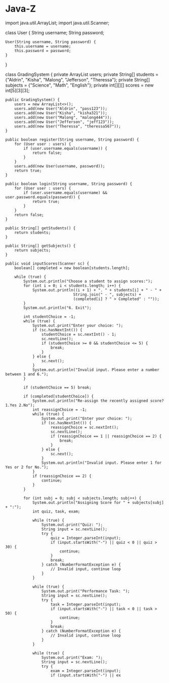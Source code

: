 # Java-Z
import java.util.ArrayList;
import java.util.Scanner;

class User {
    String username;
    String password;

    User(String username, String password) {
        this.username = username;
        this.password = password;
    }
}

class GradingSystem {
    private ArrayList<User> users;
    private String[] students = {"Aldrin", "Kisha", "Malong", "Jefferson", "Theressa"};
    private String[] subjects = {"Science", "Math", "English"};
    private int[][][] scores = new int[5][3][3];

    public GradingSystem() {
        users = new ArrayList<>();
        users.add(new User("Aldrin", "pass123"));
        users.add(new User("Kisha", "kisha321"));
        users.add(new User("Malong", "malong444"));
        users.add(new User("Jefferson", "jeff123"));
        users.add(new User("Theressa", "theressa567"));
    }

    public boolean register(String username, String password) {
        for (User user : users) {
            if (user.username.equals(username)) {
                return false;
            }
        }
        users.add(new User(username, password));
        return true;
    }

    public boolean login(String username, String password) {
        for (User user : users) {
            if (user.username.equals(username) && user.password.equals(password)) {
                return true;
            }
        }
        return false;
    }

    public String[] getStudents() {
        return students;
    }

    public String[] getSubjects() {
        return subjects;
    }

    public void inputScores(Scanner sc) {
        boolean[] completed = new boolean[students.length];

        while (true) {
            System.out.println("Choose a student to assign scores:");
            for (int i = 0; i < students.length; i++) {
                System.out.println((i + 1) + ". " + students[i] + " - " + 
                                  String.join(" - ", subjects) + 
                                  (completed[i] ? " > Completed" : ""));
            }
            System.out.println("6. Exit");

            int studentChoice = -1;
            while (true) {
                System.out.print("Enter your choice: ");
                if (sc.hasNextInt()) {
                    studentChoice = sc.nextInt() - 1;
                    sc.nextLine();
                    if (studentChoice >= 0 && studentChoice <= 5) {
                        break;
                    }
                } else {
                    sc.next();
                }
                System.out.println("Invalid input. Please enter a number between 1 and 6.");
            }

            if (studentChoice == 5) break;

            if (completed[studentChoice]) {
                System.out.println("Re-assign the recently assigned score? 1.Yes 2.No");
                int reassignChoice = -1;
                while (true) {
                    System.out.print("Enter your choice: ");
                    if (sc.hasNextInt()) {
                        reassignChoice = sc.nextInt();
                        sc.nextLine();
                        if (reassignChoice == 1 || reassignChoice == 2) {
                            break;
                        }
                    } else {
                        sc.next();
                    }
                    System.out.println("Invalid input. Please enter 1 for Yes or 2 for No.");
                }
                if (reassignChoice == 2) {
                    continue;
                }
            }

            for (int subj = 0; subj < subjects.length; subj++) {
                System.out.println("Assigning Score for " + subjects[subj] + ":");
                int quiz, task, exam;

                while (true) {
                    System.out.print("Quiz: ");
                    String input = sc.nextLine();
                    try {
                        quiz = Integer.parseInt(input);
                        if (input.startsWith("-") || quiz < 0 || quiz > 30) {
                            continue;
                        }
                        break;
                    } catch (NumberFormatException e) {
                        // Invalid input, continue loop
                    }
                }

                while (true) {
                    System.out.print("Performance Task: ");
                    String input = sc.nextLine();
                    try {
                        task = Integer.parseInt(input);
                        if (input.startsWith("-") || task < 0 || task > 50) {
                            continue;
                        }
                        break;
                    } catch (NumberFormatException e) {
                        // Invalid input, continue loop
                    }
                }

                while (true) {
                    System.out.print("Exam: ");
                    String input = sc.nextLine();
                    try {
                        exam = Integer.parseInt(input);
                        if (input.startsWith("-") || ex
